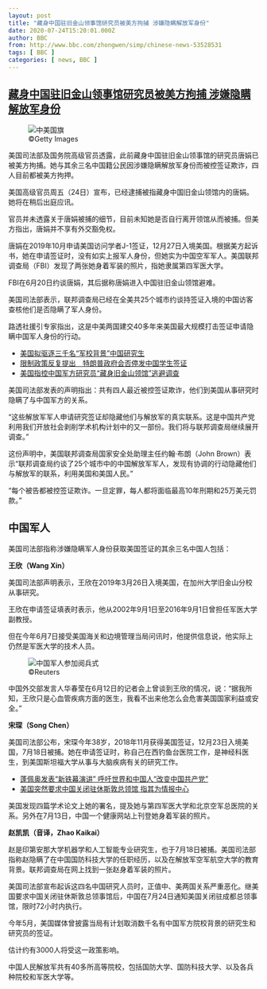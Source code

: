 ```yaml
---
layout: post
title: "藏身中国驻旧金山领事馆研究员被美方拘捕 涉嫌隐瞒解放军身份"
date: 2020-07-24T15:20:01.000Z
author: BBC
from: http://www.bbc.com/zhongwen/simp/chinese-news-53528531
tags: [ BBC ]
categories: [ news, BBC ]
---
```

<!--1595604001000-->
[藏身中国驻旧金山领事馆研究员被美方拘捕 涉嫌隐瞒解放军身份](http://www.bbc.com/zhongwen/simp/chinese-news-53528531)
------

<div>
<figure><img alt="中美国旗" src="https://ichef.bbci.co.uk/news/600/cpsprodpb/3855/production/_113612441_52834705-8fd3-4d99-ac1a-4de096c99508.jpg" referrerpolicy="no-referrer"><br><figcaption> ©Getty Images</figcaption></figure><p class="story-body__introduction">美国司法部及国务院高级官员透露，此前藏身中国驻旧金山领事馆的研究员唐娟已被美方拘捕。她与其余三名中国籍公民因涉嫌隐瞒解放军身份而被控签证欺诈，四人目前都被美方拘押。</p><p>美国高级官员周五（24日）宣布，已经逮捕被指藏身中国旧金山领馆内的唐娟。她将在稍后出庭应讯。</p><p>官员并未透露关于唐娟被捕的细节，目前未知她是否自行离开领馆从而被捕。但美方指出，唐娟并不享有外交豁免权。</p><p>唐娟在2019年10月申请美国访问学者J-1签证，12月27日入境美国。根据美方起诉书，她在申请签证时，没有如实上报军人身份，但她实为中国空军军人。美国联邦调查局（FBI）发现了两张她身着军装的照片，指她隶属第四军医大学。</p><p>FBI在6月20日约谈唐娟，其后据称唐娟进入中国驻旧金山领馆避难。</p><p>美国司法部表示，联邦调查局已经在全美共25个城市约谈持签证入境的中国访客查核他们是否隐瞒了军人身份。</p><p>路透社援引专家指出，这是中美两国建交40多年来美国最大规模打击签证申请隐瞒中国军人身份的行动。</p><ul class="story-body__unordered-list"><li class="story-body__list-item"><a href="http://www.bbc.com/zhongwen/simp/world-52843816" class="story-body__link">美国拟驱逐三千名“军校背景”中国研究生</a></li><li class="story-body__list-item"><a href="http://www.bbc.com/zhongwen/simp/world-45742221" class="story-body__link">限制政策反复提出　特朗普政府会否停发中国学生签证</a></li><li class="story-body__list-item"><a href="http://www.bbc.com/zhongwen/simp/world-53514135" class="story-body__link">美国指控中国军方研究员“藏身旧金山领馆”逃避调查</a></li></ul><p>美国司法部发表的声明指出：共有四人最近被控签证欺诈，他们到美国从事研究时隐瞒了与中国军方的关系。</p><p>“这些解放军军人申请研究签证却隐藏他们与解放军的真实联系。这是中国共产党利用我们开放社会剥削学术机构计划中的又一部份。我们将与联邦调查局继续展开调查。”</p><p>这份声明中，美国联邦调查局国家安全处助理主任约翰·布朗（John Brown）表示“联邦调查局约谈了25个城市中的中国解放军军人，发现有协调的行动隐藏他们与解放军的联系，利用美国和美国人民。”</p><p>“每个被告都被控签证欺诈。一旦定罪，每人都将面临最高10年刑期和25万美元罚款。”</p><h2 class="story-body__crosshead">中国军人</h2><p>美国司法部指称涉嫌隐瞒军人身份获取美国签证的其余三名中国人包括：</p><p><strong>王欣（Wang Xin）</strong></p><p>美国司法部声明表示，王欣在2019年3月26日入境美国，在加州大学旧金山分校从事研究。</p><p>王欣在申请签证填表时表示，他从2002年9月1日至2016年9月1日曾担任军医大学副教授。</p><p>但在今年6月7日接受美国海关和边境管理当局问讯时，他提供信息说，他实际上仍然是军医大学的技术人员。</p><figure><img alt="中国军人参加阅兵式" src="https://ichef.bbci.co.uk/news/600/cpsprodpb/AD85/production/_113612444_5cd0b832-d668-4eb8-8a90-1cf62c0056ea.jpg" referrerpolicy="no-referrer"><br><figcaption> ©Reuters</figcaption></figure><p>中国外交部发言人华春莹在6月12日的记者会上曾谈到王欣的情况，说：“据我所知，王欣只是心血管疾病方面的医生，我看不出来他怎么会危害美国国家利益或安全。”</p><p><strong>宋琛（Song Chen）</strong></p><p>美国司法部公布，宋琛今年38岁，2018年11月获得美国签证，12月23日入境美国，7月18日被捕。她在申请签证时，称自己在西钓鱼台医院工作，是神经科医生，到美国斯坦福大学从事与大脑疾病有关的研究工作。</p><ul class="story-body__unordered-list"><li class="story-body__list-item"><a href="http://www.bbc.com/zhongwen/simp/world-53519761" class="story-body__link">蓬佩奥发表“新铁幕演讲” 呼吁世界和中国人“改变中国共产党”</a></li><li class="story-body__list-item"><a href="http://www.bbc.com/zhongwen/simp/world-53496291" class="story-body__link">美国突然要求中国关闭驻休斯敦总领馆 指其为情报中心</a></li></ul><p>美国发现四篇学术论文上她的署名，提及她与第四军医大学和北京空军总医院的关系。另外在7月13日，中国一个健康网站上刊登她身着军装的照片。</p><p><strong>赵凯凯（音译，Zhao Kaikai）</strong></p><p>赵是印第安那大学机器学和人工智能专业研究生，也于7月18日被捕。美国司法部指称赵隐瞒了在中国国防科技大学的任职经历，以及在解放军空军航空大学的教育背景。联邦调查局在网上找到一张赵身着军装的照片。</p><p>美国司法部宣布起诉这四名中国研究人员时，正值中、美两国关系严重恶化。继美国要求中国关闭驻休斯敦总领事馆后，中国在7月24日通知美国关闭驻成都总领事馆，限时72小时内执行。</p><p>今年5月，美国媒体曾披露当局有计划取消数千名有中国军方院校背景的研究生和研究员的签证。</p><p>估计约有3000人将受这一政策影响。</p><p>中国人民解放军共有40多所高等院校，包括国防大学、国防科技大学、以及各兵种院校和军医大学等。</p>
</div>
